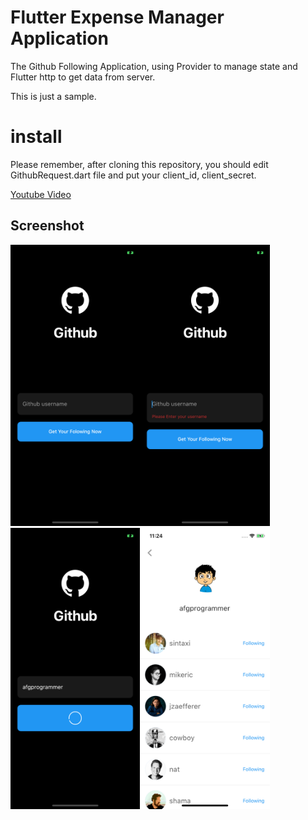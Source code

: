 # Flutter Expense Manager Application

The Github Following Application, using Provider to manage state and Flutter http to get data from server.

This is just a sample.

# install
Please remember, after cloning this repository, you should edit GithubRequest.dart file and put your client_id, client_secret.

[Youtube Video](https://youtu.be/VHYvpTwpW-Q)

## Screenshot

<img src="assets/screenshot/preview1.png" height="450em" /><img src="assets/screenshot/preview2.png" height="450em" /><img src="assets/screenshot/preview3.png" height="450em" /><img src="assets/screenshot/preview4.png" height="450em" />
